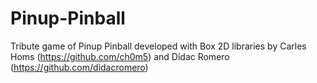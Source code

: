 # Pinup-Pinball
Tribute game of Pinup Pinball developed with Box 2D libraries by Carles Homs (https://github.com/ch0m5) and Dídac Romero (https://github.com/didacromero)
